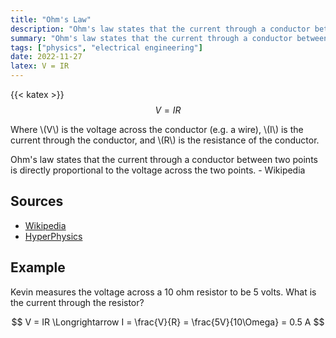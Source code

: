 ```yaml
---
title: "Ohm's Law"
description: "Ohm's law states that the current through a conductor between two points is directly proportional to the voltage across the two points."
summary: "Ohm's law states that the current through a conductor between two points is directly proportional to the voltage across the two points."
tags: ["physics", "electrical engineering"]
date: 2022-11-27
latex: V = IR
---
```

{{< katex >}}
$$V = IR$$

Where
\\(V\\) is the voltage across the conductor (e.g. a wire),
\\(I\\) is the current through the conductor, and
\\(R\\) is the resistance of the conductor.

Ohm's law states that the current through a conductor between two points is directly proportional to the voltage across the two points. - Wikipedia

## Sources
- [Wikipedia](https://en.wikipedia.org/wiki/Ohm%27s_law)
- [HyperPhysics](http://hyperphysics.phy-astr.gsu.edu/hbase/electric/ohmlaw.html)

## Example

Kevin measures the voltage across a 10 ohm resistor to be 5 volts. What is the current through the resistor?

$$ V = IR \Longrightarrow I = \frac{V}{R} = \frac{5V}{10\Omega} = 0.5 A $$



